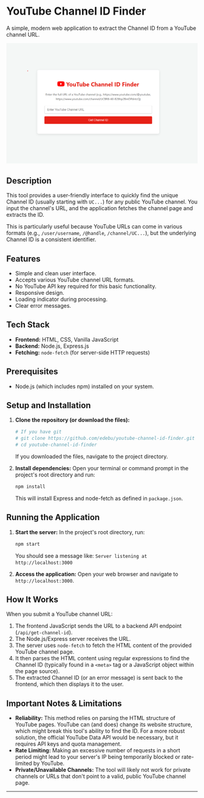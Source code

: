 # YouTube Channel ID Finder

A simple, modern web application to extract the Channel ID from a YouTube channel URL.

![Screenshot of the App](/public/ss.png) <!-- Optional: Add a screenshot URL here -->

## Description

This tool provides a user-friendly interface to quickly find the unique Channel ID (usually starting with `UC...`) for any public YouTube channel. You input the channel's URL, and the application fetches the channel page and extracts the ID.

This is particularly useful because YouTube URLs can come in various formats (e.g., `/user/username`, `/@handle`, `/channel/UC...`), but the underlying Channel ID is a consistent identifier.

## Features

*   Simple and clean user interface.
*   Accepts various YouTube channel URL formats.
*   No YouTube API key required for this basic functionality.
*   Responsive design.
*   Loading indicator during processing.
*   Clear error messages.

## Tech Stack

*   **Frontend:** HTML, CSS, Vanilla JavaScript
*   **Backend:** Node.js, Express.js
*   **Fetching:** `node-fetch` (for server-side HTTP requests)

## Prerequisites

*   Node.js (which includes npm) installed on your system.

## Setup and Installation

1.  **Clone the repository (or download the files):**
    ```bash
    # If you have git
    # git clone https://github.com/edebu/youtube-channel-id-finder.git
    # cd youtube-channel-id-finder
    ```
    If you downloaded the files, navigate to the project directory.

2.  **Install dependencies:**
    Open your terminal or command prompt in the project's root directory and run:
    ```bash
    npm install
    ```
    This will install Express and node-fetch as defined in `package.json`.

## Running the Application

1.  **Start the server:**
    In the project's root directory, run:
    ```bash
    npm start
    ```
    You should see a message like: `Server listening at http://localhost:3000`

2.  **Access the application:**
    Open your web browser and navigate to `http://localhost:3000`.

## How It Works

When you submit a YouTube channel URL:
1.  The frontend JavaScript sends the URL to a backend API endpoint (`/api/get-channel-id`).
2.  The Node.js/Express server receives the URL.
3.  The server uses `node-fetch` to fetch the HTML content of the provided YouTube channel page.
4.  It then parses the HTML content using regular expressions to find the Channel ID (typically found in a `<meta>` tag or a JavaScript object within the page source).
5.  The extracted Channel ID (or an error message) is sent back to the frontend, which then displays it to the user.

## Important Notes & Limitations

*   **Reliability:** This method relies on parsing the HTML structure of YouTube pages. YouTube can (and does) change its website structure, which might break this tool's ability to find the ID. For a more robust solution, the official YouTube Data API would be necessary, but it requires API keys and quota management.
*   **Rate Limiting:** Making an excessive number of requests in a short period might lead to your server's IP being temporarily blocked or rate-limited by YouTube.
*   **Private/Unavailable Channels:** The tool will likely not work for private channels or URLs that don't point to a valid, public YouTube channel page.

---